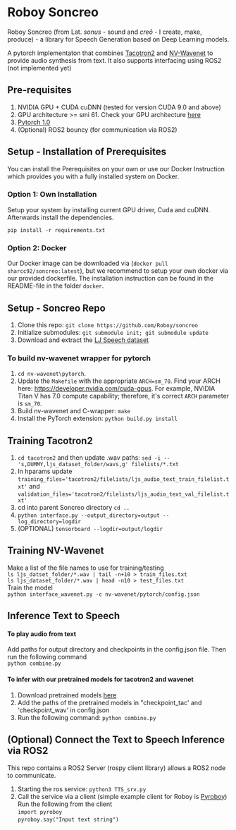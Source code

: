 # Roboy Soncreo
Roboy Soncreo (from Lat. *sonus* - sound and *creō* - I create, make, produce) - a library for Speech Generation based on Deep Learning models.

A pytorch implementaton that combines [Tacotron2] and [NV-Wavenet] to provide audio synthesis from text. It also supports interfacing using ROS2 (not implemented yet)

## Pre-requisites
1. NVIDIA GPU + CUDA cuDNN (tested for version CUDA 9.0 and above)
2. GPU architecture >= smi 61. Check your GPU architecture [here](https://developer.nvidia.com/cuda-gpus)
3. [Pytorch 1.0]
4. (Optional) ROS2 bouncy (for communication via ROS2)

## Setup - Installation of Prerequisites
You can install the Prerequisites on your own or use our Docker Instruction which provides you with a fully installed system on Docker.
### Option 1:  Own Installation
Setup your system by installing current GPU driver, Cuda and cuDNN. Afterwards install the dependencies.
```
pip install -r requirements.txt
```
### Option 2: Docker
Our Docker image can be downloaded via (`docker pull sharcc92/soncreo:latest`), but we recommend to setup your own docker via our provided dockerfile. 
The installation instruction can be found in the README-file in the folder `docker`.

## Setup - Soncreo Repo
1. Clone this repo: `git clone https://github.com/Roboy/soncreo`
2. Initialize submodules: `git submodule init; git submodule update`
3. Download and extract the [LJ Speech dataset](https://keithito.com/LJ-Speech-Dataset/)
### To build nv-wavenet wrapper for pytorch
1. `cd nv-wavenet\pytorch`.
2. Update the ``Makefile`` with the appropriate ``ARCH=sm_70``. Find your ARCH here: https://developer.nvidia.com/cuda-gpus. For example, NVIDIA Titan V has 7.0 compute capability; therefore, it's correct ``ARCH`` parameter is ``sm_70``.
3. Build nv-wavenet and C-wrapper: `make`
4. Install the PyTorch extension: `python build.py install`

## Training Tacotron2
1. `cd tacotron2` and  then update .wav paths: `sed -i -- 's,DUMMY,ljs_dataset_folder/wavs,g' filelists/*.txt`
2. In hparams update `training_files='tacotron2/filelists/ljs_audio_text_train_filelist.txt'` and `validation_files='tacotron2/filelists/ljs_audio_text_val_filelist.txt'` 
3. cd into parent Soncreo directory `cd ..`
4. `python interface.py --output_directory=output --log_directory=logdir`
5. (OPTIONAL) `tensorboard --logdir=output/logdir`

## Training NV-Wavenet
Make a list of the file names to use for training/testing \
  `ls ljs_datset_folder/*.wav | tail -n+10 > train_files.txt`  \
  `ls ljs_dataset_folder/*.wav | head -n10 > test_files.txt`  \
Train the model \
  `python interface_wavenet.py -c nv-wavenet/pytorch/config.json`

## Inference Text to Speech

#### To play audio from text
Add paths for output directory and checkpoints in the config.json file. Then run the following command\
 `python combine.py`
   
#### To infer with our pretrained models for tacotron2 and wavenet
1. Download pretrained models [here](https://drive.google.com/drive/folders/1kwyITQMFvBaQaFTihTQ8DrL_CcVeFaRh?usp=sharing) 
2. Add the paths of the pretrained models in "checkpoint_tac' and 'checkpoint_wav' in config.json
4. Run the following command: `python combine.py`


## (Optional) Connect the Text to Speech Inference via ROS2
This repo contains a ROS2 Server (rospy client library) allows a ROS2 node to communicate.
1. Starting the ros service: `python3 TTS_srv.py`
2. Call the service via a client (simple example client for Roboy is [Pyroboy])
   Run the following from the client \
   `import pyroboy` \
   `pyroboy.say("Input text string")` 




[Pytorch 1.0]: https://github.com/pytorch/pytorch#installation
[Tacotron2]: https://github.com/NVIDIA/tacotron2
[NV-Wavenet]: https://github.com/NVIDIA/nv-wavenet/
[Pyroboy]: https://github.com/Roboy/pyroboy
